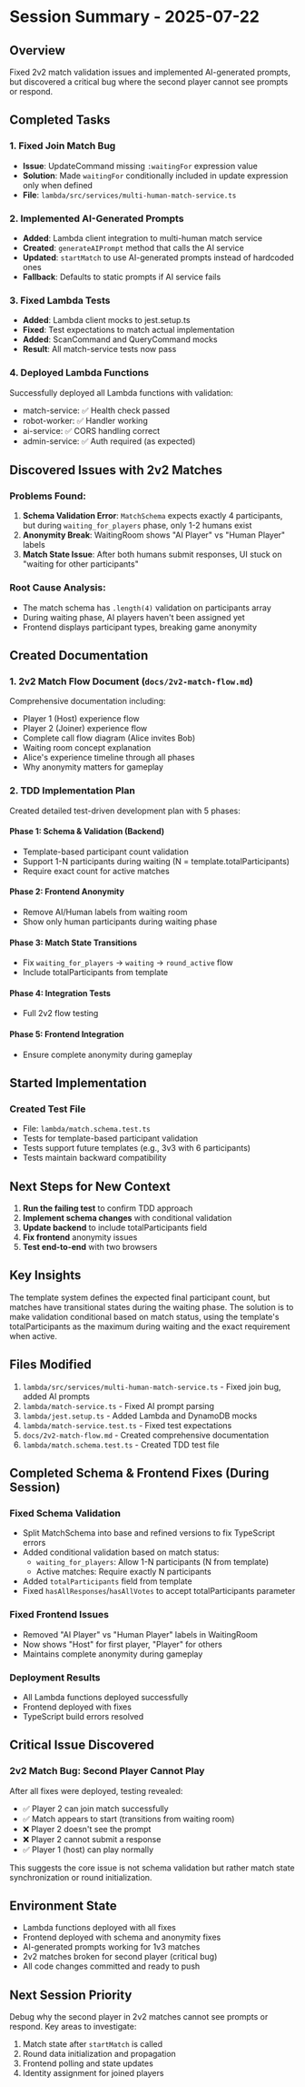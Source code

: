 # Session Summary - 2025-07-22

## Overview
Fixed 2v2 match validation issues and implemented AI-generated prompts, but discovered a critical bug where the second player cannot see prompts or respond.

## Completed Tasks

### 1. Fixed Join Match Bug
- **Issue**: UpdateCommand missing `:waitingFor` expression value
- **Solution**: Made `waitingFor` conditionally included in update expression only when defined
- **File**: `lambda/src/services/multi-human-match-service.ts`

### 2. Implemented AI-Generated Prompts
- **Added**: Lambda client integration to multi-human match service  
- **Created**: `generateAIPrompt` method that calls the AI service
- **Updated**: `startMatch` to use AI-generated prompts instead of hardcoded ones
- **Fallback**: Defaults to static prompts if AI service fails

### 3. Fixed Lambda Tests
- **Added**: Lambda client mocks to jest.setup.ts
- **Fixed**: Test expectations to match actual implementation
- **Added**: ScanCommand and QueryCommand mocks
- **Result**: All match-service tests now pass

### 4. Deployed Lambda Functions
Successfully deployed all Lambda functions with validation:
- match-service: ✅ Health check passed
- robot-worker: ✅ Handler working  
- ai-service: ✅ CORS handling correct
- admin-service: ✅ Auth required (as expected)

## Discovered Issues with 2v2 Matches

### Problems Found:
1. **Schema Validation Error**: `MatchSchema` expects exactly 4 participants, but during `waiting_for_players` phase, only 1-2 humans exist
2. **Anonymity Break**: WaitingRoom shows "AI Player" vs "Human Player" labels
3. **Match State Issue**: After both humans submit responses, UI stuck on "waiting for other participants"

### Root Cause Analysis:
- The match schema has `.length(4)` validation on participants array
- During waiting phase, AI players haven't been assigned yet
- Frontend displays participant types, breaking game anonymity

## Created Documentation

### 1. 2v2 Match Flow Document (`docs/2v2-match-flow.md`)
Comprehensive documentation including:
- Player 1 (Host) experience flow
- Player 2 (Joiner) experience flow  
- Complete call flow diagram (Alice invites Bob)
- Waiting room concept explanation
- Alice's experience timeline through all phases
- Why anonymity matters for gameplay

### 2. TDD Implementation Plan
Created detailed test-driven development plan with 5 phases:

#### Phase 1: Schema & Validation (Backend)
- Template-based participant count validation
- Support 1-N participants during waiting (N = template.totalParticipants)
- Require exact count for active matches

#### Phase 2: Frontend Anonymity
- Remove AI/Human labels from waiting room
- Show only human participants during waiting phase

#### Phase 3: Match State Transitions
- Fix `waiting_for_players` → `waiting` → `round_active` flow
- Include totalParticipants from template

#### Phase 4: Integration Tests
- Full 2v2 flow testing

#### Phase 5: Frontend Integration
- Ensure complete anonymity during gameplay

## Started Implementation

### Created Test File
- File: `lambda/match.schema.test.ts`
- Tests for template-based participant validation
- Tests support future templates (e.g., 3v3 with 6 participants)
- Tests maintain backward compatibility

## Next Steps for New Context

1. **Run the failing test** to confirm TDD approach
2. **Implement schema changes** with conditional validation
3. **Update backend** to include totalParticipants field
4. **Fix frontend** anonymity issues
5. **Test end-to-end** with two browsers

## Key Insights

The template system defines the expected final participant count, but matches have transitional states during the waiting phase. The solution is to make validation conditional based on match status, using the template's totalParticipants as the maximum during waiting and the exact requirement when active.

## Files Modified

1. `lambda/src/services/multi-human-match-service.ts` - Fixed join bug, added AI prompts
2. `lambda/match-service.ts` - Fixed AI prompt parsing
3. `lambda/jest.setup.ts` - Added Lambda and DynamoDB mocks
4. `lambda/match-service.test.ts` - Fixed test expectations
5. `docs/2v2-match-flow.md` - Created comprehensive documentation
6. `lambda/match.schema.test.ts` - Created TDD test file

## Completed Schema & Frontend Fixes (During Session)

### Fixed Schema Validation
- Split MatchSchema into base and refined versions to fix TypeScript errors
- Added conditional validation based on match status:
  - `waiting_for_players`: Allow 1-N participants (N from template)
  - Active matches: Require exactly N participants
- Added `totalParticipants` field from template
- Fixed `hasAllResponses`/`hasAllVotes` to accept totalParticipants parameter

### Fixed Frontend Issues
- Removed "AI Player" vs "Human Player" labels in WaitingRoom
- Now shows "Host" for first player, "Player" for others
- Maintains complete anonymity during gameplay

### Deployment Results
- All Lambda functions deployed successfully
- Frontend deployed with fixes
- TypeScript build errors resolved

## Critical Issue Discovered

### 2v2 Match Bug: Second Player Cannot Play
After all fixes were deployed, testing revealed:
- ✅ Player 2 can join match successfully
- ✅ Match appears to start (transitions from waiting room)
- ❌ Player 2 doesn't see the prompt
- ❌ Player 2 cannot submit a response
- ✅ Player 1 (host) can play normally

This suggests the core issue is not schema validation but rather match state synchronization or round initialization.

## Environment State

- Lambda functions deployed with all fixes
- Frontend deployed with schema and anonymity fixes
- AI-generated prompts working for 1v3 matches
- 2v2 matches broken for second player (critical bug)
- All code changes committed and ready to push

## Next Session Priority

Debug why the second player in 2v2 matches cannot see prompts or respond. Key areas to investigate:
1. Match state after `startMatch` is called
2. Round data initialization and propagation
3. Frontend polling and state updates
4. Identity assignment for joined players